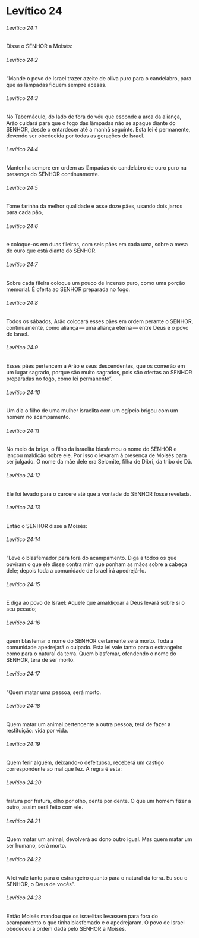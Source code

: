 # Levítico 24

###### Levítico 24:1

Disse o SENHOR a Moisés:

###### Levítico 24:2

“Mande o povo de Israel trazer azeite de oliva puro para o candelabro, para que as lâmpadas fiquem sempre acesas.

###### Levítico 24:3

No Tabernáculo, do lado de fora do véu que esconde a arca da aliança, Arão cuidará para que o fogo das lâmpadas não se apague diante do SENHOR, desde o entardecer até a manhã seguinte. Esta lei é permanente, devendo ser obedecida por todas as gerações de Israel.

###### Levítico 24:4

Mantenha sempre em ordem as lâmpadas do candelabro de ouro puro na presença do SENHOR continuamente.

###### Levítico 24:5

Tome farinha da melhor qualidade e asse doze pães, usando dois jarros para cada pão,

###### Levítico 24:6

e coloque-os em duas fileiras, com seis pães em cada uma, sobre a mesa de ouro que está diante do SENHOR.

###### Levítico 24:7

Sobre cada fileira coloque um pouco de incenso puro, como uma porção memorial. É oferta ao SENHOR preparada no fogo.

###### Levítico 24:8

Todos os sábados, Arão colocará esses pães em ordem perante o SENHOR, continuamente, como aliança — uma aliança eterna — entre Deus e o povo de Israel.

###### Levítico 24:9

Esses pães pertencem a Arão e seus descendentes, que os comerão em um lugar sagrado, porque são muito sagrados, pois são ofertas ao SENHOR preparadas no fogo, como lei permanente”.

###### Levítico 24:10

Um dia o filho de uma mulher israelita com um egípcio brigou com um homem no acampamento.

###### Levítico 24:11

No meio da briga, o filho da israelita blasfemou o nome do SENHOR e lançou maldição sobre ele. Por isso o levaram à presença de Moisés para ser julgado. O nome da mãe dele era Selomite, filha de Dibri, da tribo de Dã.

###### Levítico 24:12

Ele foi levado para o cárcere até que a vontade do SENHOR fosse revelada.

###### Levítico 24:13

Então o SENHOR disse a Moisés:

###### Levítico 24:14

“Leve o blasfemador para fora do acampamento. Diga a todos os que ouviram o que ele disse contra mim que ponham as mãos sobre a cabeça dele; depois toda a comunidade de Israel irá apedrejá-lo.

###### Levítico 24:15

E diga ao povo de Israel: Aquele que amaldiçoar a Deus levará sobre si o seu pecado;

###### Levítico 24:16

quem blasfemar o nome do SENHOR certamente será morto. Toda a comunidade apedrejará o culpado. Esta lei vale tanto para o estrangeiro como para o natural da terra. Quem blasfemar, ofendendo o nome do SENHOR, terá de ser morto.

###### Levítico 24:17

“Quem matar uma pessoa, será morto.

###### Levítico 24:18

Quem matar um animal pertencente a outra pessoa, terá de fazer a restituição: vida por vida.

###### Levítico 24:19

Quem ferir alguém, deixando-o defeituoso, receberá um castigo correspondente ao mal que fez. A regra é esta:

###### Levítico 24:20

fratura por fratura, olho por olho, dente por dente. O que um homem fizer a outro, assim será feito com ele.

###### Levítico 24:21

Quem matar um animal, devolverá ao dono outro igual. Mas quem matar um ser humano, será morto.

###### Levítico 24:22

A lei vale tanto para o estrangeiro quanto para o natural da terra. Eu sou o SENHOR, o Deus de vocês”.

###### Levítico 24:23

Então Moisés mandou que os israelitas levassem para fora do acampamento o que tinha blasfemado e o apedrejaram. O povo de Israel obedeceu à ordem dada pelo SENHOR a Moisés.

